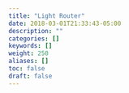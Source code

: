 ```yaml
---
title: "Light Router"
date: 2018-03-01T21:33:43-05:00
description: ""
categories: []
keywords: []
weight: 250
aliases: []
toc: false
draft: false
---
```

